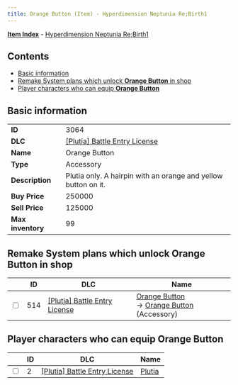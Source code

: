 ```yaml
---
title: Orange Button (Item) - Hyperdimension Neptunia Re;Birth1
---
```


[**Item Index**](/neptunia/rb1/item/index.html) - [Hyperdimension Neptunia Re;Birth1](/neptunia/rb1)

## Contents

- [Basic information](#basic-information)
- [Remake System plans which unlock **Orange Button** in shop](#remake-system-plans-which-unlock-orange-button-in-shop)
- [Player characters who can equip **Orange Button**](#player-characters-who-can-equip-orange-button)

## Basic information

|   |   |
| -- | -- |
| **ID** | 3064 |
| **DLC** | [[Plutia] Battle Entry License](/neptunia/rb1/dlc/7-plutia.html) |
| **Name** | Orange Button |
| **Type** | Accessory |
| **Description** | Plutia only. A hairpin with an orange and yellow button on it. |
| **Buy Price** | 250000 |
| **Sell Price** | 125000 |
| **Max inventory** | 99 |


## Remake System plans which unlock **Orange Button** in shop

|    | ID | DLC | Name |
| -- | -- | --- | ---- |
| <input type="checkbox" id="rb1-remake-7-514" class="trackbox" /> | 514 | [[Plutia] Battle Entry License](/neptunia/rb1/dlc/7-plutia.html) | [Orange Button](/neptunia/rb1/remake/7-514-orange-button.html)<br /> → [Orange Button](/neptunia/rb1/item/7-3064-orange-button.html) (Accessory) |


## Player characters who can equip **Orange Button**

|    | ID | DLC | Name |
| -- | -- | --- | ---- |
| <input type="checkbox" id="rb1-player-7-2" class="trackbox" /> | 2 | [[Plutia] Battle Entry License](/neptunia/rb1/dlc/7-plutia.html) | [Plutia](/neptunia/rb1/player/7-2-plutia.html) |
